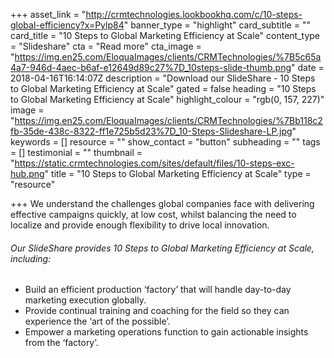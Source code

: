 +++
asset_link = "http://crmtechnologies.lookbookhq.com/c/10-steps-global-efficiency?x=Pylp84"
banner_type = "highlight"
card_subtitle = ""
card_title = "10 Steps to Global Marketing Efficiency at Scale"
content_type = "Slideshare"
cta = "Read more"
cta_image = "https://img.en25.com/EloquaImages/clients/CRMTechnologies/%7B5c65a4a7-946d-4aec-b6af-e12649d89c27%7D_10steps-slide-thumb.png"
date = 2018-04-16T16:14:07Z
description = "Download our SlideShare - 10 Steps to Global Marketing Efficiency at Scale"
gated = false
heading = "10 Steps to Global Marketing Efficiency at Scale"
highlight_colour = "rgb(0, 157, 227)"
image = "https://img.en25.com/EloquaImages/clients/CRMTechnologies/%7Bb118c2fb-35de-438c-8322-ff1e725b5d23%7D_10-Steps-Slideshare-LP.jpg"
keywords = []
resource = ""
show_contact = "button"
subheading = ""
tags = []
testimonial = ""
thumbnail = "https://static.crmtechnologies.com/sites/default/files/10-steps-exc-hub.png"
title = "10 Steps to Global Marketing Efficiency at Scale"
type = "resource"

+++
We understand the challenges global companies face with delivering effective campaigns quickly, at low cost, whilst balancing the need to localize and provide enough flexibility to drive local innovation.

###### Our SlideShare provides 10 Steps to Global Marketing Efficiency at Scale, including:

* Build an efficient production ‘factory’ that will handle day-to-day marketing execution globally.
* Provide continual training and coaching for the field so they can experience the ‘art of the possible’.
* Empower a marketing operations function to gain actionable insights from the ‘factory’.